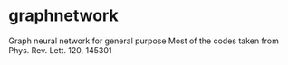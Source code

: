 # graphnetwork
Graph neural network for general purpose 
Most of the codes taken from Phys. Rev. Lett. 120, 145301 

